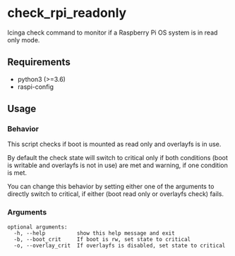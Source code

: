 # check_rpi_readonly

Icinga check command to monitor if a Raspberry Pi OS system is in read only mode.

## Requirements

* python3 (>=3.6)
* raspi-config

## Usage

### Behavior

This script checks if boot is mounted as read only and overlayfs is in use.

By default the check state will switch to critical only if both conditions (boot is writable and overlayfs is not in use) are met and warning, if one condition is met.

You can change this behavior by setting either one of the arguments to directly switch to critical, if either (boot read only or overlayfs check) fails.

### Arguments
```
optional arguments:
  -h, --help          show this help message and exit
  -b, --boot_crit     If boot is rw, set state to critical
  -o, --overlay_crit  If overlayfs is disabled, set state to critical
```

